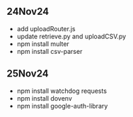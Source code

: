 ## 24Nov24
- add uploadRouter.js
- update retrieve.py and uploadCSV.py
- npm install multer
- npm install csv-parser

## 25Nov24
- npm install watchdog requests
- npm install dovenv
- npm install google-auth-library